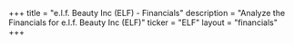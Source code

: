 +++
title = "e.l.f. Beauty Inc (ELF) - Financials"
description = "Analyze the Financials for e.l.f. Beauty Inc (ELF)"
ticker = "ELF"
layout = "financials"
+++


